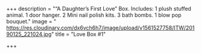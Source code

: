 +++
description = "“A Daughter’s First Love” Box. Includes: 1 plush stuffed animal. 1 door hanger. 2 Mini nail polish kits. 3 bath bombs. 1 blow pop bouquet."
image = " https://res.cloudinary.com/dx6vch6h7/image/upload/v1561527758/ITW/20190125_221024.jpg"
title = "Love Box #1"

+++
